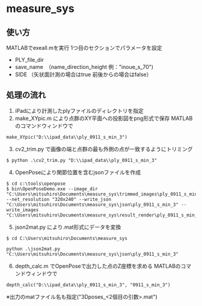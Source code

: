 # measure_sys

## 使い方
MATLABでexeall.mを実行
1つ目のセクションでパラメータを設定
- PLY_file_dir
- save_name　（name_direction_height 例："inoue_s_70")
- SIDE （矢状面計測の場合はtrue 前後からの場合はfalse）

## 処理の流れ
1. iPadにより計測したplyファイルのディレクトリを指定
2. make_XYpic.m により点群のXY平面への投影図をpng形式で保存
  MATLABのコマンドウィンドウで
 ```
 make_XYpic("D:\\ipad_data\\ply_0911_s_min_3")
 ```
3. cv2_trim.py で画像の端と点群の最も外側の点が一致するようにトリミング
 ```
 $ python .\cv2_trim.py "D:\\ipad_data\\ply_0911_s_min_3"
 ```
4. OpenPoseにより関節位置を含むjsonファイルを作成
 ```
 $ cd c:\tools\openpose
 $ bin\OpenPoseDemo.exe --image_dir "C:\Users\mitsuhiro\Documents\measure_sys\trimmed_images\ply_0911_s_min_3" --net_resolution "320x240" --write_json "C:\Users\mitsuhiro\Documents\measure_sys\json\ply_0911_s_min_3" --write_images "C:\Users\mitsuhiro\Documents\measure_sys\result_render\ply_0911_s_min_3"
 ```
5. json2mat.py により.mat形式にデータを変換
 ```
 $ cd C:\Users\mitsuhiro\Documents\measure_sys
 ```
 ```
 python .\json2mat.py "C:\Users\mitsuhiro\Documents\measure_sys\json\ply_0911_s_min_3"
 ```
6. depth_calc.m でOpenPoseで出力した点のZ座標を求める
  MATLABのコマンドウィンドウで
 ```
 depth_calc("D:\\ipad_data\\ply_0911_s_min_3", "0911_s_min_3")
 ```
  ※出力のmatファイル名も指定("3Dposes_<2個目の引数>.mat")
